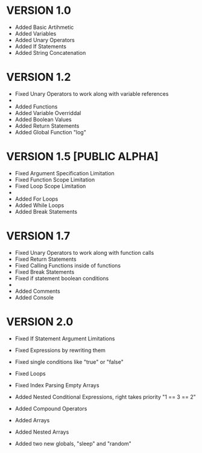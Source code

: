 # VERSION 1.0
 - Added Basic Artihmetic
 - Added Variables
 - Added Unary Operators
 - Added If Statements
 - Added String Concatenation

# VERSION 1.2
 - Fixed Unary Operators to work along with variable references
 -
 - Added Functions
 - Added Variable Overriddal
 - Added Boolean Values
 - Added Return Statements
 - Added Global Function "log"

# VERSION 1.5 [**PUBLIC ALPHA**]
 - Fixed Argument Specification Limitation
 - Fixed Function Scope Limitation
 - Fixed Loop Scope Limitation
 - 
 - Added For Loops
 - Added While Loops
 - Added Break Statements

# VERSION 1.7
 - Fixed Unary Operators to work along with function calls
 - Fixed Return Statements
 - Fixed Calling Functions inside of functions
 - Fixed Break Statements
 - Fixed if statement boolean conditions
 - 
 - Added Comments
 - Added Console

# VERSION 2.0
 - Fixed If Statement Argument Limitations
 - Fixed Expressions by rewriting them
 - Fixed single conditions like "true" or "false"
 - Fixed Loops
 - Fixed Index Parsing Empty Arrays

 - Added Nested Conditional Expressions, right takes priority "1 == 3 == 2"
 - Added Compound Operators
 - Added Arrays
 - Added Nested Arrays
 - Added two new globals, "sleep" and "random"
